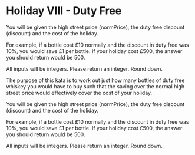 # Holiday VIII - Duty Free

You will be given the high street price (normPrice), the duty free discount (discount) and the cost of the holiday.

For example, if a bottle cost £10 normally and the discount in duty free was 10%, you would save £1 per bottle. If your holiday cost £500, the answer you should return would be 500.

All inputs will be integers. Please return an integer. Round down.

The purpose of this kata is to work out just how many bottles of duty free whiskey you would have to buy such that the saving over the normal high street price would effectively cover the cost of your holiday.

You will be given the high street price (normPrice), the duty free discount (discount) and the cost of the holiday.

For example, if a bottle cost £10 normally and the discount in duty free was 10%, you would save £1 per bottle. If your holiday cost £500, the answer you should return would be 500.

All inputs will be integers. Please return an integer. Round down.
